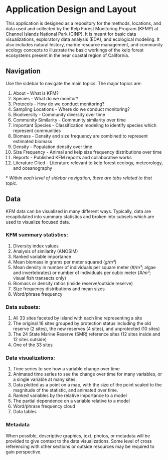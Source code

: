# Application Design and Layout

This application is designed as a repository for the methods, locations, and data used and collected by the Kelp Forest Monitoring Program (KFMP) at Channel Islands National Park (CINP). It is meant for basic data visualizations, exploratory data analysis (EDA), and ecological modeling. It also includes natural history, marine resource management, and community ecology concepts to illustrate the basic workings of the kelp forest ecosystems present in the near coastal region of California.

## Navigation

Use the sidebar to navigate the main topics. The major topics are:

1.  About - What is KFM?
2.  Species - What do we monitor?
3.  Protocols - How do we conduct monitoring?
4.  Sampling Locations - Where do we conduct monitoring?
5.  Biodiversity - Community diversity over time
6.  Community Similarity - Community similarity over time
7.  Important Species - Classification modeling to identify species which represent communities
8.  Biomass - Density and size frequency are combined to represent estimated biomass
9.  Density - Population density over time
10. Size Frequency - Animal and kelp size frequency distributions over time
11. Reports - Published KFM reports and collaborative works
12. Literature Cited - Literature relevant to kelp forest ecology, meteorology, and oceanography

\* *Within each level of sidebar navigation, there are tabs related to that topic.*

## Data

KFM data can be visualized in many different ways. Typically, data are recapitulated into summary statistics and broken into subsets which are used to visualize focused data.

### KFM summary statistics:

1.  Diversity index values
2.  Analysis of similarity (ANOSIM)
3.  Ranked variable importance
4.  Mean biomass in grams per meter squared (*g/m²*)
5.  Mean density in number of individuals per square meter (*\#/m²*; algae and invertebrates) or number of individuals per cubic meter (*\#/m³*; visual fish transects only)
6.  Biomass or density ratios (inside reserve/outside reserve)
7.  Size frequency distributions and mean sizes
8.  Word/phrase frequency

### Data subsets:

1.  All 33 sites faceted by island with each line representing a site
2.  The original 16 sites grouped by protection status including the old reserve (2 sites), the new reserves (4 sites), and unprotected (10 sites)
3.  The 24 State Marine Reserve (SMR) reference sites (12 sites inside and 12 sites outside)
4.  One of the 33 sites

### Data visualizations:

1.  Time series to see how a variable change over time
2.  Animated time series to see the change over time for many variables, or a single variable at many sites.
3.  Data plotted as a point on a map, with the size of the point scaled to the magnitude of the statistic, and animated over time.
4.  Ranked variables by the relative importance to a model
5.  The partial dependence on a variable relative to a model
6.  Word/phrase frequency cloud
7.  Data tables

### Metadata

When possible, descriptive graphics, text, photos, or metadata will be provided to give context to the data visualizations. Some level of cross referencing with other sections or outside resources may be required to gain perspective.
